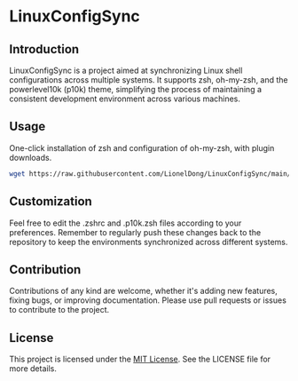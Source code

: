 # LinuxConfigSync

## Introduction
LinuxConfigSync is a project aimed at synchronizing Linux shell configurations across multiple systems. It supports zsh, oh-my-zsh, and the powerlevel10k (p10k) theme, simplifying the process of maintaining a consistent development environment across various machines.

## Usage
One-click installation of zsh and configuration of oh-my-zsh, with plugin downloads.

```bash
wget https://raw.githubusercontent.com/LionelDong/LinuxConfigSync/main/omzsh.sh && chmod +x omzsh.sh && ./omzsh.sh && rm -f ./omzsh.sh
```


## Customization
Feel free to edit the .zshrc and .p10k.zsh files according to your preferences. Remember to regularly push these changes back to the repository to keep the environments synchronized across different systems.

## Contribution
Contributions of any kind are welcome, whether it's adding new features, fixing bugs, or improving documentation. Please use pull requests or issues to contribute to the project.

## License
This project is licensed under the [MIT License](LICENSE). See the LICENSE file for more details.
